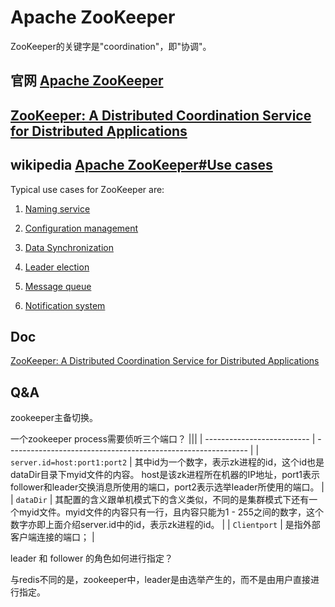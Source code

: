 # Apache ZooKeeper

ZooKeeper的关键字是"coordination"，即"协调"。

## 官网 [Apache ZooKeeper](http://zookeeper.apache.org/)



## [ZooKeeper: A Distributed Coordination Service for Distributed Applications](https://zookeeper.apache.org/doc/current/zookeeperOver.html)







## wikipedia [Apache ZooKeeper#Use cases](https://en.wikipedia.org/wiki/Apache_ZooKeeper#Use_cases)

Typical use cases for ZooKeeper are:

1) [Naming service](https://en.wikipedia.org/wiki/Name_service)



2) [Configuration management](https://en.wikipedia.org/wiki/Configuration_management)



3) [Data Synchronization](https://en.wikipedia.org/wiki/Synchronization_(computer_science))



4) [Leader election](https://en.wikipedia.org/wiki/Leader_election)



5) [Message queue](https://en.wikipedia.org/wiki/Message_queue)



6) [Notification system](https://en.wikipedia.org/wiki/Notification_system)



## Doc

[ZooKeeper: A Distributed Coordination Service for Distributed Applications](http://zookeeper.apache.org/doc/r3.6.0/zookeeperOver.html#ch_DesignOverview)





## Q&A

zookeeper主备切换。

一个zookeeper process需要侦听三个端口？
|||
| -------------------------- | ------------------------------------------------------------ |
| `server.id=host:port1:port2` | 其中id为一个数字，表示zk进程的id，这个id也是dataDir目录下myid文件的内容。   host是该zk进程所在机器的IP地址，port1表示follower和leader交换消息所使用的端口，port2表示选举leader所使用的端口。 |
| `dataDir`                  | 其配置的含义跟单机模式下的含义类似，不同的是集群模式下还有一个myid文件。myid文件的内容只有一行，且内容只能为1 - 255之间的数字，这个数字亦即上面介绍server.id中的id，表示zk进程的id。 |
| `Clientport`               | 是指外部客户端连接的端口；                                   |



leader 和 follower 的角色如何进行指定？

与redis不同的是，zookeeper中，leader是由选举产生的，而不是由用户直接进行指定。	

